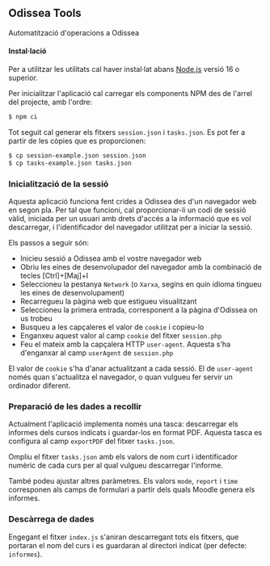 ## Odissea Tools
Automatització d'operacions a Odissea

#### Instal·lació
Per a utilitzar les utilitats cal haver instal·lat abans [Node.js](https://nodejs.org/en/) versió 16 o superior.

Per inicialitzar l'aplicació cal carregar els components NPM des de l'arrel del projecte, amb l'ordre:

```bash
$ npm ci
```

Tot seguit cal generar els fitxers `session.json` i `tasks.json`. Es pot fer a partir de les còpies que es proporcionen:

```bash
$ cp session-example.json session.json
$ cp tasks-example.json tasks.json
```

### Inicialització de la sessió
Aquesta aplicació funciona fent crides a Odissea des d'un navegador web en segon pla. Per tal que funcioni, cal proporcionar-li un codi de sessió vàlid, iniciada per un usuari amb drets d'accés a la informació que es vol descarregar, i l'identificador del navegador utilitzat per a iniciar la sessió.

Els passos a seguir són:

- Inicieu sessió a Odissea amb el vostre navegador web
- Obriu les eines de desenvolupador del navegador amb la combinació de tecles [Ctrl]+[Maj]+I
- Seleccioneu la pestanya `Network` (o `Xarxa`, segins en quin idioma tingueu les eines de desenvolupament)
- Recarregueu la pàgina web que estigueu visualitzant
- Seleccioneu la primera entrada, corresponent a la pàgina d'Odissea on us trobeu
- Busqueu a les capçaleres el valor de `cookie` i copieu-lo
- Enganxeu aquest valor al camp `cookie` del fitxer `session.php`
- Feu el mateix amb la capçalera HTTP `user-agent`. Aquesta s'ha d'enganxar al camp `userAgent` de `session.php`

El valor de `cookie` s'ha d'anar actualitzant a cada sessió. El de `user-agent` només quan s'actualitza el navegador, o quan vulgueu fer servir un ordinador diferent.

### Preparació de les dades a recollir
Actualment l'aplicació implementa només una tasca: descarregar els informes dels cursos indicats i guardar-los en format PDF. Aquesta tasca es configura al camp `exportPDF` del fitxer `tasks.json`.

Ompliu el fitxer `tasks.json` amb els valors de nom curt i identificador numèric de cada curs per al qual vulgueu descarregar l'informe.

També podeu ajustar altres paràmetres. Els valors `mode`, `report` i `time` corresponen als camps de formulari a partir dels quals Moodle genera els informes.

### Descàrrega de dades
Engegant el fitxer `index.js` s'aniran descarregant tots els fitxers, que portaran el nom del curs i es guardaran al directori indicat (per defecte: `informes`). 
